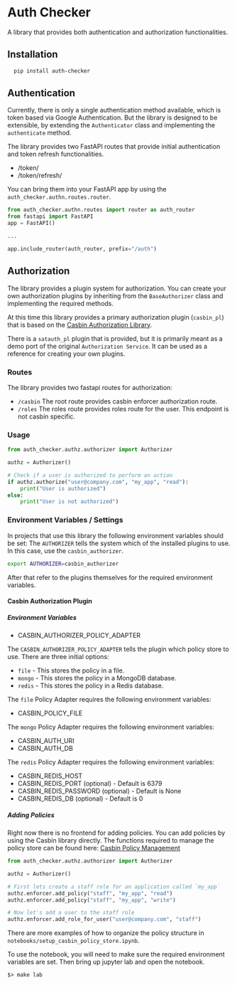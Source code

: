 # Auth Checker

A library that provides both authentication and authorization functionalities.

## Installation

```bash
  pip install auth-checker
```

## Authentication

Currently, there is only a single authentication method available, which is token based via Google Authentication. But
the library is designed to be extensible, by extending the `Authenticator` class and implementing the `authenticate` method.

The library provides two FastAPI routes that provide initial authentication and token refresh functionalities.

* /token/
* /token/refresh/

You can bring them into your FastAPI app by using the `auth_checker.authn.routes.router`.

```python
from auth_checker.authn.routes import router as auth_router
from fastapi import FastAPI
app = FastAPI()

...

app.include_router(auth_router, prefix="/auth")
```

## Authorization

The library provides a plugin system for authorization. You can create your own authorization plugins by inheriting from
the `BaseAuthorizer` class and implementing the required methods.

At this time this library provides a primary authorization plugin (`casbin_pl`) that is based on the [Casbin Authorization Library](https://casbin.org/).

There is a `satauth_pl` plugin that is provided, but it is primarily meant as a demo port of the original
`Authorization Service`.  It can be used as a reference for creating your own plugins.

### Routes

The library provides two fastapi routes for authorization:

* `/casbin` The root route provides casbin enforcer authorization route.
* `/roles` The roles route provides roles route for the user. This endpoint is not casbin specific.

### Usage

```python
from auth_checker.authz.authorizer import Authorizer

authz = Authorizer()

# Check if a user is authorized to perform an action
if authz.authorize("user@company.com", "my_app", "read"):
    print("User is authorized")
else:
    print("User is not authorized")
```


### Environment Variables / Settings

In projects that use this library the following environment variables should be set:
The `AUTHORIZER` tells the system which of the installed plugins to use. In this case, use the `casbin_authorizer`.

```bash
export AUTHORIZER=casbin_authorizer
```

After that refer to the plugins themselves for the required environment variables.

#### Casbin Authorization Plugin

##### Environment Variables

* CASBIN_AUTHORIZER_POLICY_ADAPTER

The `CASBIN_AUTHORIZER_POLICY_ADAPTER` tells the plugin which policy store to use. There are three initial options:

* `file` - This stores the policy in a file.
* `mongo` - This stores the policy in a MongoDB database.
* `redis` - This stores the policy in a Redis database.

The `file` Policy Adapter requires the following environment variables:

* CASBIN_POLICY_FILE

The `mongo` Policy Adapter requires the following environment variables:

* CASBIN_AUTH_URI
* CASBIN_AUTH_DB

The `redis` Policy Adapter requires the following environment variables:

* CASBIN_REDIS_HOST
* CASBIN_REDIS_PORT (optional) - Default is 6379
* CASBIN_REDIS_PASSWORD (optional) - Default is None
* CASBIN_REDIS_DB (optional) - Default is 0

##### Adding Policies

Right now there is no frontend for adding policies. You can add policies by using the Casbin library directly.
The functions required to manage the policy store can be found here: [Casbin Policy Management](https://github.com/casbin/pycasbin/blob/master/casbin/enforcer.py)

```python
from auth_checker.authz.authorizer import Authorizer

authz = Authorizer()

# First lets create a staff role for an application called `my_app`
authz.enforcer.add_policy("staff", "my_app", "read")
authz.enforcer.add_policy("staff", "my_app", "write")

# Now let's add a user to the staff role
authz.enforcer.add_role_for_user("user@company.com", "staff")
```
There are more examples of how to organize the policy structure in `notebooks/setup_casbin_policy_store.ipynb`.

To use the notebook, you will need to make sure the required environment variables are set. Then bring up jupyter lab
and open the notebook.

```shell
$> make lab
```
